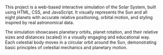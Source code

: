 This project is a web-based interactive simulation of the Solar System, built using HTML, CSS, and JavaScript. It visually represents the Sun and all eight planets with accurate relative positioning, orbital motion, and styling inspired by real astronomical data.

The simulation showcases planetary orbits, planet rotation, and their relative sizes and distances (scaled) in a visually engaging and educational way. Each celestial body moves in a circular orbit around the Sun, demonstrating basic principles of celestial mechanics and planetary motion.

